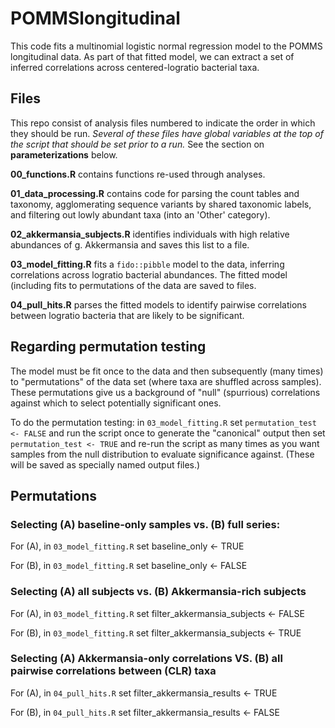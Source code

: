 # POMMSlongitudinal

This code fits a multinomial logistic normal regression model to the POMMS longitudinal data. As
part of that fitted model, we can extract a set of inferred correlations across centered-logratio
bacterial taxa.

## Files

This repo consist of analysis files numbered to indicate the order in which they should be run. 
_Several of these files have global variables at the top of the script that should be set prior to
a run._ See the section on **parameterizations** below.

**00_functions.R** contains functions re-used through analyses.

**01_data_processing.R** contains code for parsing the count tables and taxonomy,
agglomerating sequence variants by shared taxonomic labels, and filtering out lowly abundant
taxa (into an 'Other' category).

**02_akkermansia_subjects.R** identifies individuals with high relative abundances of g. Akkermansia
and saves this list to a file.

**03_model_fitting.R** fits a `fido::pibble` model to the data, inferring correlations across
logratio bacterial abundances. The fitted model (including fits to permutations of the data
are saved to files.

**04_pull_hits.R** parses the fitted models to identify pairwise correlations between logratio
bacteria that are likely to be significant.

## Regarding permutation testing 

The model must be fit once to the data and then subsequently (many times) to "permutations" of
the data set (where taxa are shuffled across samples). These permutations give us a background
of "null" (spurrious) correlations against which to select potentially significant ones.

To do the permutation testing: in `03_model_fitting.R` set `permutation_test <- FALSE` and run
the script once to generate the "canonical" output then set `permutation_test <- TRUE` and 
re-run the script as many times as you want samples from the null distribution to evaluate 
significance against. (These will be saved as specially named output files.)

## Permutations

### Selecting (A) baseline-only samples vs. (B) full series:

  For (A), in `03_model_fitting.R` set
    baseline_only <- TRUE
    
  For (B), in `03_model_fitting.R` set
    baseline_only <- FALSE
    
### Selecting (A) all subjects vs. (B) Akkermansia-rich subjects

  For (A), in `03_model_fitting.R` set
    filter_akkermansia_subjects <- FALSE
    
  For (B), in `03_model_fitting.R` set
    filter_akkermansia_subjects <- TRUE
    
### Selecting (A) Akkermansia-only correlations VS. (B) all pairwise correlations between (CLR) taxa

  For (A), in `04_pull_hits.R` set
    filter_akkermansia_results <- TRUE
    
  For (B), in `04_pull_hits.R` set
    filter_akkermansia_results <- FALSE

